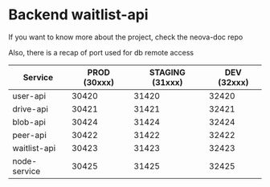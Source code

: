 # Backend waitlist-api

If you want to know more about the project, check the neova-doc repo

Also, there is a recap of port used for db remote access

| Service      | PROD (30xxx) | STAGING (31xxx) | DEV (32xxx) |
| ------------ | ------------ | --------------- | ----------- |
| user-api     | 30420        | 31420           | 32420       |
| drive-api    | 30421        | 31421           | 32421       |
| blob-api     | 30424        | 31424           | 32424       |
| peer-api     | 30422        | 31422           | 32422       |
| waitlist-api | 30423        | 31423           | 32423       |
| node-service | 30425        | 31425           | 32425       |
